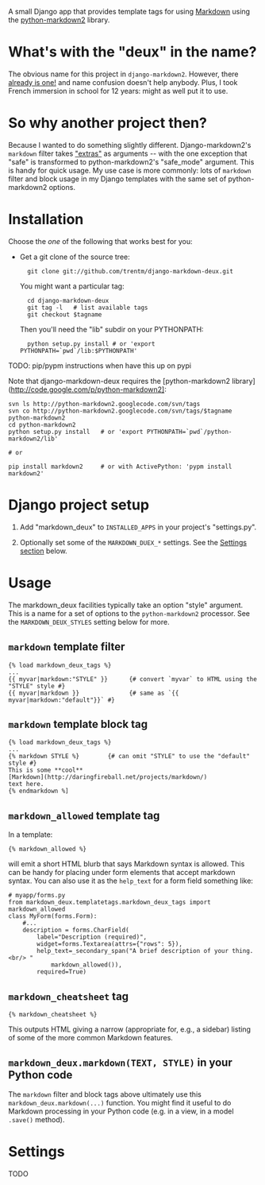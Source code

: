 A small Django app that provides template tags for using
[Markdown](http://daringfireball.net/projects/markdown/) using the
[python-markdown2](http://code.google.com/p/python-markdown2/) library.

# What's with the "deux" in the name?

The obvious name for this project in `django-markdown2`. However, there
[already is one!](http://github.com/svetlyak40wt/django-markdown2) and name
confusion doesn't help anybody. Plus, I took French immersion in school for 12
years: might as well put it to use.

# So why another project then?

Because I wanted to do something slightly different. Django-markdown2's
`markdown` filter takes
["extras"](http://code.google.com/p/python-markdown2/wiki/Extras) as arguments
-- with the one exception that "safe" is transformed to python-markdown2's
"safe_mode" argument. This is handy for quick usage. My use case is more
commonly: lots of `markdown` filter and block usage in my Django templates with
the same set of python-markdown2 options.


# Installation

Choose the *one* of the following that works best for you:

- Get a git clone of the source tree:

        git clone git://github.com/trentm/django-markdown-deux.git

  You might want a particular tag:

        cd django-markdown-deux
        git tag -l   # list available tags
        git checkout $tagname

  Then you'll need the "lib" subdir on your PYTHONPATH:

        python setup.py install # or 'export PYTHONPATH=`pwd`/lib:$PYTHONPATH'

TODO: pip/pypm instructions when have this up on pypi


Note that django-markdown-deux requires the [python-markdown2
library](http://code.google.com/p/python-markdown2]:

    svn ls http://python-markdown2.googlecode.com/svn/tags
    svn co http://python-markdown2.googlecode.com/svn/tags/$tagname python-markdown2
    cd python-markdown2
    python setup.py install   # or 'export PYTHONPATH=`pwd`/python-markdown2/lib'

    # or

    pip install markdown2     # or with ActivePython: 'pypm install markdown2'


# Django project setup

1. Add "markdown_deux" to `INSTALLED_APPS` in your project's "settings.py".

2. Optionally set some of the `MARKDOWN_DUEX_*` settings. See the [Settings
   section](#settings) below.


# Usage

The markdown_deux facilities typically take an option "style" argument. This
is a name for a set of options to the `python-markdown2` processor. See the
`MARKDOWN_DEUX_STYLES` setting below for more.

## `markdown` template filter

    {% load markdown_deux_tags %}
    ...
    {{ myvar|markdown:"STYLE" }}      {# convert `myvar` to HTML using the "STYLE" style #}
    {{ myvar|markdown }}              {# same as `{{ myvar|markdown:"default"}}` #}

## `markdown` template block tag

    {% load markdown_deux_tags %}
    ...
    {% markdown STYLE %}        {# can omit "STYLE" to use the "default" style #}
    This is some **cool**
    [Markdown](http://daringfireball.net/projects/markdown/)
    text here.
    {% endmarkdown %]

## `markdown_allowed` template tag

In a template:

    {% markdown_allowed %}

will emit a short HTML blurb that says Markdown syntax is allowed. This can be
handy for placing under form elements that accept markdown syntax. You can also
use it as the `help_text` for a form field something like:

    # myapp/forms.py
    from markdown_deux.templatetags.markdown_deux_tags import markdown_allowed
    class MyForm(forms.Form):
        #...
        description = forms.CharField(
            label="Description (required)",
            widget=forms.Textarea(attrs={"rows": 5}),
            help_text=_secondary_span("A brief description of your thing.<br/> "
                markdown_allowed()),
            required=True)


## `markdown_cheatsheet` tag

    {% markdown_cheatsheet %}

This outputs HTML giving a narrow (appropriate for, e.g., a sidebar) listing of
some of the more common Markdown features.


## `markdown_deux.markdown(TEXT, STYLE)` in your Python code

The `markdown` filter and block tags above ultimately use this
`markdown_deux.markdown(...)` function. You might find it useful to do Markdown
processing in your Python code (e.g. in a view, in a model `.save()` method).


# Settings

TODO

